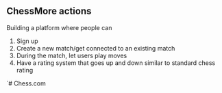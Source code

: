 ## ChessMore actions
Building a platform where people can
1. Sign up
2. Create a new match/get connected to an existing match
3. During the match, let users play moves
4. Have a rating system that goes up and down similar to standard chess rating

`# Chess.com
